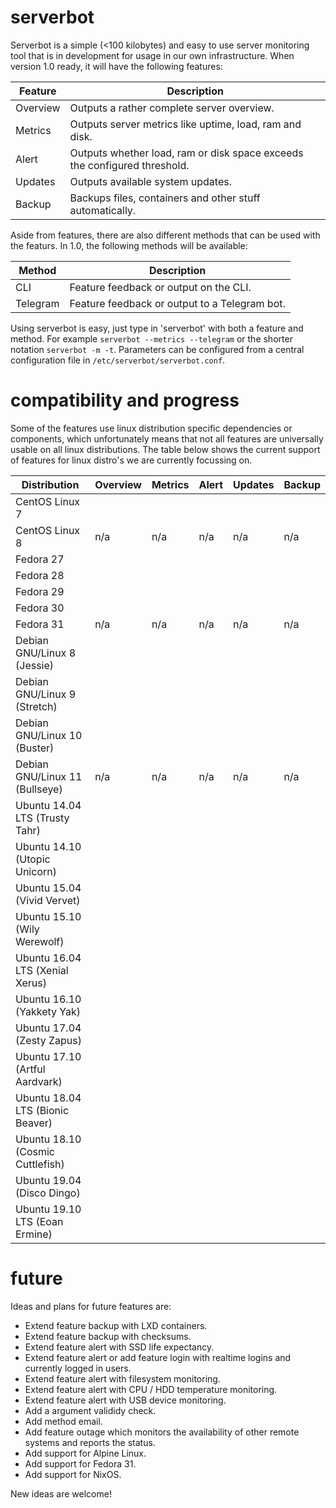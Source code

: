 # serverbot
Serverbot is a simple (<100 kilobytes) and easy to use server monitoring tool that is in development for usage in our own infrastructure. When version 1.0 ready, it will have the following features:

| Feature | Description |
| ------- | ----------- |
| Overview | Outputs a rather complete server overview. |
| Metrics | Outputs server metrics like uptime, load, ram and disk. |
| Alert | Outputs whether load, ram or disk space exceeds the configured threshold. |
| Updates | Outputs available system updates. |
| Backup | Backups files, containers and other stuff automatically. |

Aside from features, there are also different methods that can be used with the featurs. In 1.0, the following methods will be available:

| Method | Description |
| ------ | ----------- |
| CLI | Feature feedback or output on the CLI. |
| Telegram | Feature feedback or output to a Telegram bot. |

Using serverbot is easy, just type in 'serverbot' with both a feature and method. For example `serverbot --metrics --telegram` or the shorter notation `serverbot -m -t`. Parameters can be configured from a central configuration file in `/etc/serverbot/serverbot.conf`.

# compatibility and progress
Some of the features use linux distribution specific dependencies or components, which unfortunately means that not all features are universally usable on all linux distributions. The table below shows the current support of features for linux distro's we are currently focussing on.

| Distribution | Overview | Metrics | Alert | Updates | Backup |
| ------------ | -------- | ------- | ----- | ------- | ------ |
| CentOS Linux 7 | | | | | |
| CentOS Linux 8 | n/a | n/a | n/a | n/a | n/a |
| Fedora 27 | | | | | |
| Fedora 28 | | | | | |
| Fedora 29 | | | | | |
| Fedora 30 | | | | | |
| Fedora 31 | n/a | n/a | n/a | n/a | n/a |
| Debian GNU/Linux 8 (Jessie) | | | | | |
| Debian GNU/Linux 9 (Stretch) | | | | | |
| Debian GNU/Linux 10 (Buster) | | | | | |
| Debian GNU/Linux 11 (Bullseye) | n/a | n/a | n/a | n/a | n/a |
| Ubuntu 14.04 LTS (Trusty Tahr) | | | | | |
| Ubuntu 14.10 (Utopic Unicorn) | | | | | |
| Ubuntu 15.04 (Vivid Vervet) | | | | | |
| Ubuntu 15.10 (Wily Werewolf) | | | | | |
| Ubuntu 16.04 LTS (Xenial Xerus) | | | | | |
| Ubuntu 16.10 (Yakkety Yak) | | | | | |
| Ubuntu 17.04 (Zesty Zapus) | | | | | |
| Ubuntu 17.10 (Artful Aardvark) | | | | | |
| Ubuntu 18.04 LTS (Bionic Beaver) | | | | | |
| Ubuntu 18.10 (Cosmic Cuttlefish) | | | | | |
| Ubuntu 19.04 (Disco Dingo) | | | | | |
| Ubuntu 19.10 LTS (Eoan Ermine) | | | | | |

# future
Ideas and plans for future features are:

* Extend feature backup with LXD containers.
* Extend feature backup with checksums.
* Extend feature alert with SSD life expectancy.
* Extend feature alert or add feature login with realtime logins and currently logged in users.
* Extend feature alert with filesystem monitoring.
* Extend feature alert with CPU / HDD temperature monitoring.
* Extend feature alert with USB device monitoring.
* Add a argument valididy check.
* Add method email.
* Add feature outage which monitors the availability of other remote systems and reports the status.
* Add support for Alpine Linux.
* Add support for Fedora 31.
* Add support for NixOS.

New ideas are welcome!
